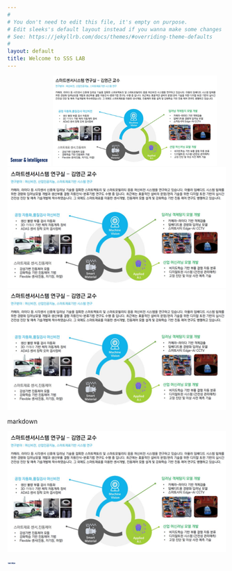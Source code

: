 ```yaml
---
#
# You don't need to edit this file, it's empty on purpose.
# Edit sleeks's default layout instead if you wanna make some changes
# See: https://jekyllrb.com/docs/themes/#overriding-theme-defaults
#
layout: default
title: Welcome to SSS LAB
---
```


<link rel="stylesheet" href="/assets/css/main.css">

<img src="assets/img/favicon.jpg"  title="SSSLAB_Logo" class="center" style="width:20%"/>

<img src="assets/img/ssslabmain.jpg" title="SSSLAB_Logo" class="center" style="width:75%">
<img src="assets/img/ssslabmain.jpg" title="SSSLAB_Logo" class="center" >
<img src="assets/img/ssslabmain.jpg" title="SSSLAB_Logo">

markdown

![SSSLAB](assets/img/ssslabmain.jpg)  

<img src="assets/img/favicon.jpg" width="20px" height="10px" title="SSSLAB_Logo">



